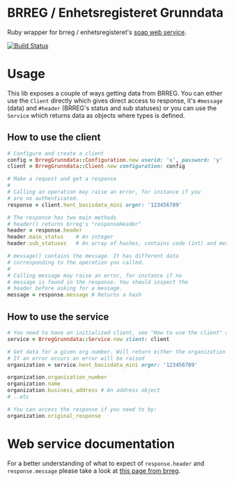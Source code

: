 # BRREG / Enhetsregisteret Grunndata

Ruby wrapper for brreg / enhetsregisteret's [soap web service](https://www.brreg.no/produkter-og-tjenester/bestille/tilgang-til-enhetsregisteret-via-web-services/).

[![Build Status](https://snap-ci.com/gramo-org/brreg_grunndata/branch/master/build_image)](https://snap-ci.com/gramo-org/brreg_grunndata/branch/master)

# Usage

This lib exposes a couple of ways getting data from BRREG. You can either use
the `Client` directly which gives direct access to response, it's `#message` (data)
and `#header` (BRREG's status and sub statuses) or you can use the `Service`
which returns data as objects where types is defined.

## How to use the client

```ruby
# Configure and create a client
config = BrregGrunndata::Configuration.new userid: 'x', password: 'y'
client = BrregGrunndata::Client.new configuration: config

# Make a request and get a response
#
# Calling an operation may raise an error, for instance if you
# are no authenticated.
response = client.hent_basisdata_mini orgnr: '123456789'

# The response has two main methods
# header() returns brreg's "responseHeader"
header = response.header
header.main_status    # An integer
header.sub_statuses   # An array of hashes, contains code (int) and message.

# message() contains the message. It has different data
# corresponding to the operation you called.
#
# Calling message may raise an error, for instance if no
# message is found in the response. You should inspect the
# header before asking for a message.
message = response.message # Returns a hash
```

## How to use the service

```ruby
# You need to have an initialized client, see "How to use the client" above.
service = BrregGrunndata::Service.new client: client

# Get data for a given org number. Will return either the organization or null
# If an error occurs an error will be raised
organization = service.hent_basisdata_mini orgnr: '123456789'

organization.organization_number
organization.name
organization.business_address # An address object
# ..etc

# You can access the response if you need to by:
organization.original_response
```

# Web service documentation
For a better understanding of what to expect of `response.header`
and `response.message` please take a look at [this page from brreg](https://www.brreg.no/produkter-og-tjenester/bestille/tilgang-til-enhetsregisteret-via-web-services/teknisk-beskrivelse-web-services/grunndataws/).
